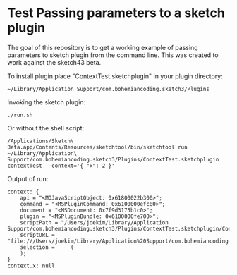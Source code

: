 # Test Passing parameters to a sketch plugin

The goal of this repository is to get a working example of passing parameters to sketch plugin from the command line. This was created to work against the sketch43 beta.

To install plugin place "ContextTest.sketchplugin" in your plugin directory: 
  ```
  ~/Library/Application Support/com.bohemiancoding.sketch3/Plugins
  ```

Invoking the sketch plugin:
  ```
  ./run.sh
  ```

Or without the shell script:
  ```
  /Applications/Sketch\ Beta.app/Contents/Resources/sketchtool/bin/sketchtool run ~/Library/Application\ Support/com.bohemiancoding.sketch3/Plugins/ContextTest.sketchplugin contextTest --context='{ "x": 2 }'
  ```

Output of run:
  ```
  context: {
      api = "<MOJavaScriptObject: 0x61800022b300>";
      command = "<MSPluginCommand: 0x6100000efc80>";
      document = "<MSDocument: 0x7f9d3175b1c0>";
      plugin = "<MSPluginBundle: 0x6100000fe700>";
      scriptPath = "/Users/joekim/Library/Application Support/com.bohemiancoding.sketch3/Plugins/ContextTest.sketchplugin/Contents/Sketch/run.js";
      scriptURL = "file:///Users/joekim/Library/Application%20Support/com.bohemiancoding.sketch3/Plugins/ContextTest.sketchplugin/Contents/Sketch/run.js";
      selection =     (
      );
  }
  context.x: null
  ```  
